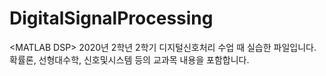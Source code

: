 # DigitalSignalProcessing
&lt;MATLAB DSP> 2020년 2학년 2학기 디지털신호처리 수업 때 실습한 파일입니다. 확률론, 선형대수학, 신호및시스템 등의 교과목 내용을 포함합니다.
